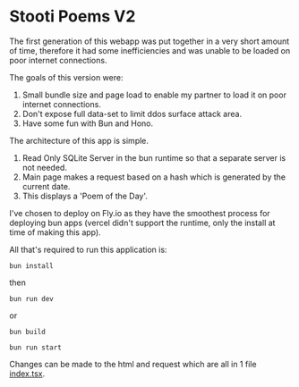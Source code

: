 # Stooti Poems V2

The first generation of this webapp was put together in a very short amount of time, therefore it had some inefficiencies and was unable to be loaded on poor internet connections.

The goals of this version were:

1. Small bundle size and page load to enable my partner to load it on poor internet connections.
2. Don't expose full data-set to limit ddos surface attack area.
3. Have some fun with Bun and Hono.

The architecture of this app is simple.
1. Read Only SQLite Server in the bun runtime so that a separate server is not needed.
2. Main page makes a request based on a hash which is generated by the current date.
3. This displays a 'Poem of the Day'.

I've chosen to deploy on Fly.io as they have the smoothest process for deploying bun apps (vercel didn't support the runtime, only the install at time of making this app).

All that's required to run this application is:

```bun install```

then

```bun run dev```

or

```bun build```

```bun run start```

Changes can be made to the html and request which are all in 1 file [index.tsx](./src/index.tsx).
